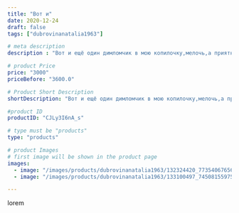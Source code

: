 ```yaml
---
title: "Вот и"
date: 2020-12-24
draft: false
tags: ["dubrovinanatalia1963"]

# meta description
description : "Вот и ещё один димломчик в мою копилочку,мелочь,а приятно"

# product Price
price: "3000"
priceBefore: "3600.0"

# Product Short Description
shortDescription: "Вот и ещё один димломчик в мою копилочку,мелочь,а приятно"

#product ID
productID: "CJLy3I6nA_s"

# type must be "products"
type: "products"

# product Images
# first image will be shown in the product page
images:
  - image: "/images/products/dubrovinanatalia1963/132324420_773540676566925_336945440311600247_n.jpg"
  - image: "/images/products/dubrovinanatalia1963/133100497_745081559751383_7670765102922684293_n.jpg"

---
```

lorem
